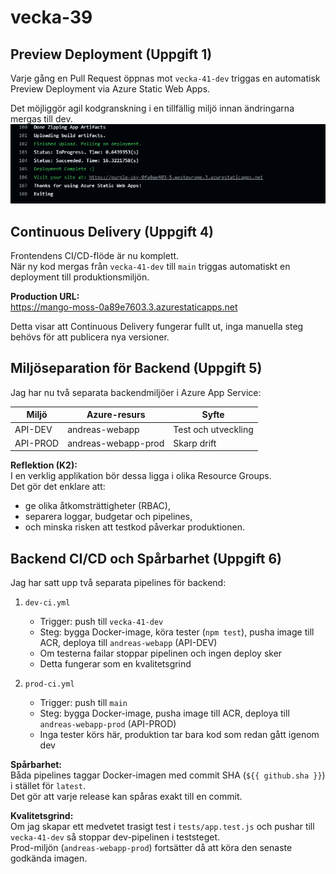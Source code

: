 # vecka-39 
## Preview Deployment (Uppgift 1)

Varje gång en Pull Request öppnas mot `vecka-41-dev` triggas en automatisk Preview Deployment via Azure Static Web Apps.

Det möjliggör agil kodgranskning i en tillfällig miljö innan ändringarna mergas till dev.
![Preview Deployment Screenshot](Uppgift1.png)

## Continuous Delivery (Uppgift 4)

Frontendens CI/CD-flöde är nu komplett.  
När ny kod mergas från `vecka-41-dev` till `main` triggas automatiskt en deployment till produktionsmiljön.

**Production URL:**  
https://mango-moss-0a89e7603.3.azurestaticapps.net

Detta visar att Continuous Delivery fungerar fullt ut, inga manuella steg behövs för att publicera nya versioner.

## Miljöseparation för Backend (Uppgift 5)

Jag har nu två separata backendmiljöer i Azure App Service:

| Miljö | Azure-resurs | Syfte |
|-------|---------------|--------|
| API-DEV | andreas-webapp | Test och utveckling |
| API-PROD | andreas-webapp-prod | Skarp drift |

**Reflektion (K2):**  
I en verklig applikation bör dessa ligga i olika Resource Groups.  
Det gör det enklare att:
- ge olika åtkomsträttigheter (RBAC),
- separera loggar, budgetar och pipelines,
- och minska risken att testkod påverkar produktionen.

## Backend CI/CD och Spårbarhet (Uppgift 6)

Jag har satt upp två separata pipelines för backend:

1. `dev-ci.yml`
   - Trigger: push till `vecka-41-dev`
   - Steg: bygga Docker-image, köra tester (`npm test`), pusha image till ACR, deploya till `andreas-webapp` (API-DEV)
   - Om testerna failar stoppar pipelinen och ingen deploy sker
   - Detta fungerar som en kvalitetsgrind

2. `prod-ci.yml`
   - Trigger: push till `main`
   - Steg: bygga Docker-image, pusha image till ACR, deploya till `andreas-webapp-prod` (API-PROD)
   - Inga tester körs här, produktion tar bara kod som redan gått igenom dev

**Spårbarhet:**  
Båda pipelines taggar Docker-imagen med commit SHA (`${{ github.sha }}`) i stället för `latest`.  
Det gör att varje release kan spåras exakt till en commit.

**Kvalitetsgrind:**  
Om jag skapar ett medvetet trasigt test i `tests/app.test.js` och pushar till `vecka-41-dev` så stoppar dev-pipelinen i teststeget.  
Prod-miljön (`andreas-webapp-prod`) fortsätter då att köra den senaste godkända imagen.
